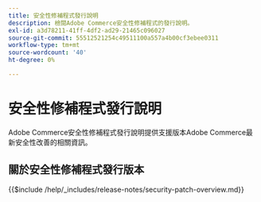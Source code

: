 ```yaml
---
title: 安全性修補程式發行說明
description: 檢閱Adobe Commerce安全性修補程式的發行說明。
exl-id: a3d78211-41ff-4df2-ad29-21465c096027
source-git-commit: 55512521254c49511100a557a4b00cf3ebee0311
workflow-type: tm+mt
source-wordcount: '40'
ht-degree: 0%

---
```



# 安全性修補程式發行說明

Adobe Commerce安全性修補程式發行說明提供支援版本Adobe Commerce最新安全性改善的相關資訊。

## 關於安全性修補程式發行版本

{{$include /help/_includes/release-notes/security-patch-overview.md}}

<!-- Last updated from includes: 2025-05-28 16:37:31 -->
